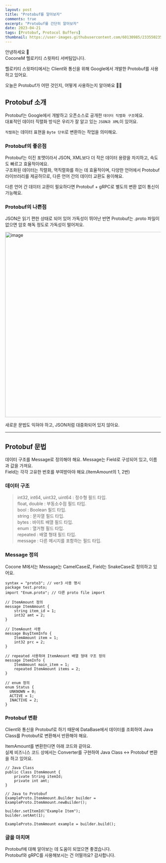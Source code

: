 ```yaml
---
layout: post
title: "Protobuf를 알아보자"
comments: true
excerpt: "Protobuf를 간단히 알아보자"
date: 2023-04-21
tags: [Protobuf, Protocol Buffers]
thumbnail: https://user-images.githubusercontent.com/60130985/233550235-2793e8ad-746b-47a4-bc7f-4e3c09969020.png
---
```


안녕하세요 🙋   
CoconeM 헬로키티 스윗파티 서버팀입니다.

헬로키티 스윗파티에서는 Client와 통신을 위해 Google에서 개발한 Protobuf를 사용하고 있어요.

오늘은 Protobuf가 어떤 것인지, 어떻게 사용하는지 알아봐요 🧏‍♀️

## Protobuf 소개

Protobuf는 Google에서 개발하고 오픈소스로 공개한 `데이터 직렬화 구조`에요.  
대표적인 데이터 직렬화 방식은 우리가 잘 알고 있는 `JSON과 XML`이 있어요. 

`직렬화`는 데이터 표현을 `Byte 단위`로 변환하는 작업을 의미해요.

### Protobuf의 좋은점

Protobuf는 이진 포맷이라서 JSON, XML보다 더 작은 데이터 용량을 차지하고, 속도도 빠르고 효율적이에요.  
구조화된 데이터는 직렬화, 역직렬화를 하는 데 효율적이며, 다양한 언어에서 Protobuf 라이브러리를 제공하므로, 다른 언어 간의 데이터 교환도 용이해요.  

다른 언어 간 데이터 교환이 필요하다면 Protobuf + gRPC로 별도의 변환 없이 통신이 가능해요.

### Protobuf의 나쁜점

JSON은 읽기 편한 상태로 되어 있어 가독성이 뛰어난 반면 Protobuf는 .proto 파일이 없으면 암호 해독 정도로 가독성이 떨어져요.

<img width="600" alt="image" src="https://user-images.githubusercontent.com/60130985/233552393-39dea6a9-e8ab-47a7-a079-b9e7fb5ae871.png">

새로운 문법도 익혀야 하고, JSON처럼 대중화되어 있지 않아요.

---

## Protobuf 문법

데이터 구조를 Message로 정의해야 해요. Message는 Field로 구성되어 있고, 이름과 값을 가져요.  
Field는 각각 고유한 번호를 부여받아야 해요.(ItemAmount의 1, 2번)  


### 데이터 구조

> int32, int64, uint32, uint64 : 정수형 필드 타입.   
> float, double : 부동소수점 필드 타입.  
> bool : Boolean 필드 타입.  
> string : 문자열 필드 타입.  
> bytes : 바이트 배열 필드 타입.  
> enum : 열거형 필드 타입.  
> repeated : 배열 형태 필드 타입.  
> message : 다른 메시지를 포함하는 필드 타입.  



### Message 정의

Cocone M에서는 Message는 CamelCase로, Field는 SnakeCase로 정의하고 있어요.  

```
syntax = "proto3"; // ver3 사용 명시
package test.proto;
import "Enum.proto"; // 다른 proto file import

// ItemAmount 정의
message ItemAmount {
    string item_id = 1;
    int32 amt = 2;
}

// ItemAount 사용
message BuyItemInfo {
    ItemAmount item = 1;
    int32 prc = 2;
}

// repeated 사용하여 ItemAmount 배열 형태 구조 정의
message ItemInfo {
    ItemAmount main_item = 1;
    repeated ItemAmount items = 2;
}

// enum 정의
enum Status {
  UNKNOWN = 0;
  ACTIVE = 1;
  INACTIVE = 2;
}
```

### Protobuf 변환

Client와 통신을 Protobuf로 하기 때문에 DataBase에서 데이터를 조회하여 Java Class를 Protobuf로 변환해서 반환해야 해요.  

ItemAmount를 변환한다면 아래 코드와 같아요.  
실제 비즈니스 코드 상에서는 Converter를 구현하여 Java Class <-> Protobuf 변환을 하고 있어요.

```
// Java Class
public Class ItemAmount {
    private String itemId;
    private int amt;
}

// Java to Protobuf
ExampleProto.ItemAmount.Builder builder = ExampleProto.ItemAmount.newBuilder();

builder.setItemId("Example Item");
builder.setAmt(1);

ExampleProto.ItemAmount example = builder.build();
```

### 글을 마치며

Protobuf에 대해 알아보는 데 도움이 되었으면 좋겠습니다.  
Protobuf와 gRPC를 사용해보시는 건 어떨까요?
감사합니다.
